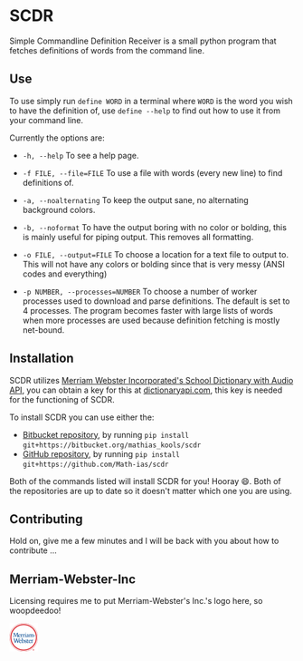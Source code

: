 SCDR
====
Simple Commandline Definition Receiver is a small python program that
fetches definitions of words from the command line.

Use
---
To use simply run `define WORD` in a terminal where `WORD` is the word
you wish to have the definition of, use `define --help` to find out how to use
it from your command line.

Currently the options are:

 * `-h, --help` To see a help page.

 * `-f FILE, --file=FILE` To use a file with words (every new line) to find
definitions of.

 * `-a, --noalternating` To keep the output sane, no alternating background
 colors.

 * `-b, --noformat` To have the output boring with no color or bolding, this is
   mainly useful for piping output. This removes all formatting.

 * `-o FILE, --output=FILE` To choose a location for a text file to output to.
   This will not have any colors or bolding since that is very messy (ANSI codes and
   everything)

 * `-p NUMBER, --processes=NUMBER` To choose a number of worker processes used
   to download and parse definitions. The default is set to 4 processes. The
   program becomes faster with large lists of words when more processes are
   used because definition fetching is mostly net-bound.


Installation
------------
SCDR utilizes [Merriam Webster Incorporated's School
Dictionary with Audio
API](http://www.dictionaryapi.com/products/api-school-dictionary.htm), you can
obtain a key for this at [dictionaryapi.com](http://www.dictionaryapi.com), this
key is needed for the functioning of SCDR.

To install SCDR you can use either the:

 * [Bitbucket repository](https://bitbucket.org/mathias_kools/scdr), by running
   `pip install git+https://bitbucket.org/mathias_kools/scdr`
 * [GitHub repository](https://github.com/Math-ias/scdr.git), by running `pip
   install git+https://github.com/Math-ias/scdr`

Both of the commands listed will install SCDR for you! Hooray :smile:. Both of
the repositories are up to date so it doesn't matter which one you are using.

Contributing
------------
Hold on, give me a few minutes and I will be back with
you about how to contribute ...

Merriam-Webster-Inc
-------------------
Licensing requires me to put
Merriam-Webster's Inc.'s logo here, so woopdeedoo!

![Merriam-Webster Inc.](merriam-webster-logo.png)
